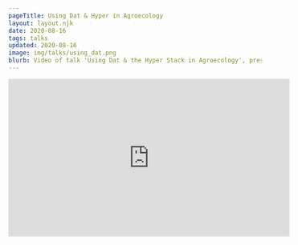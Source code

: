 ```yaml
---
pageTitle: Using Dat & Hyper in Agroecology 
layout: layout.njk
date: 2020-08-16
tags: talks 
updated: 2020-08-16
image: img/talks/using_dat.png
blurb: Video of talk 'Using Dat & the Hyper Stack in Agroecology', presented at the 2020 Dat Conference.
---
```


<iframe width="560" height="315" src="https://www.youtube.com/embed/uog2ByDcJ2c" frameborder="0" allow="accelerometer; autoplay; encrypted-media; gyroscope; picture-in-picture" allowfullscreen></iframe>
